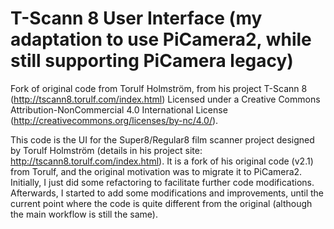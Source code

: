 # T-Scann 8 User Interface (my adaptation to use PiCamera2, while still supporting PiCamera legacy)

Fork of original code from Torulf Holmström, from his project T-Scann 8 (http://tscann8.torulf.com/index.html) Licensed under a Creative Commons Attribution-NonCommercial 4.0 International License (http://creativecommons.org/licenses/by-nc/4.0/).

This code is the UI for the Super8/Regular8 film scanner project designed by Torulf Holmström (details in his project site: http://tscann8.torulf.com/index.html).
It is a fork of his original code (v2.1) from Torulf, and the original motivation was to migrate it to PiCamera2.
Initially, I just did some refactoring to facilitate further code modifications.
Afterwards, I started to add some modifications and improvements, until the current point where the code is quite different from the original (although the main workflow is still the same).

